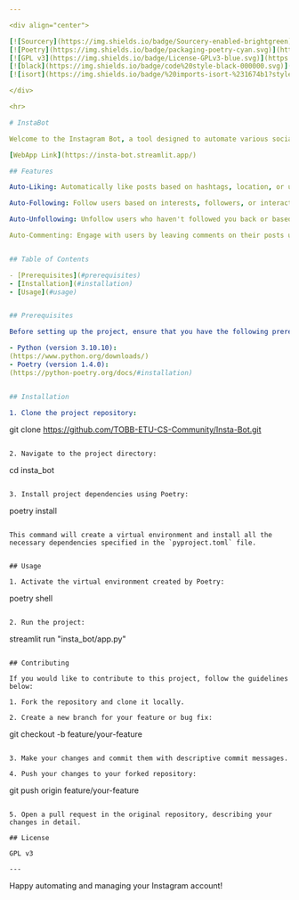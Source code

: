```yaml
---

<div align="center">

[![Sourcery](https://img.shields.io/badge/Sourcery-enabled-brightgreen)](https://sourcery.ai)
[![Poetry](https://img.shields.io/badge/packaging-poetry-cyan.svg)](https://python-poetry.org/)
[![GPL v3](https://img.shields.io/badge/License-GPLv3-blue.svg)](https://www.gnu.org/licenses/gpl-3.0)
[![black](https://img.shields.io/badge/code%20style-black-000000.svg)](https://github.com/psf/black)
[![isort](https://img.shields.io/badge/%20imports-isort-%231674b1?style=flat&labelColor=ef8336)](https://pycqa.github.io/isort/)

</div>

<hr>

# InstaBot

Welcome to the Instagram Bot, a tool designed to automate various social media management tasks on Instagram. This bot is developed to assist social media managers, influencers, and businesses in efficiently handling their Instagram accounts.

[WebApp Link](https://insta-bot.streamlit.app/)

## Features

Auto-Liking: Automatically like posts based on hashtags, location, or user feeds to boost engagement and visibility.

Auto-Following: Follow users based on interests, followers, or interactions to grow your audience.

Auto-Unfollowing: Unfollow users who haven't followed you back or based on certain criteria.

Auto-Commenting: Engage with users by leaving comments on their posts using customizable templates.


## Table of Contents

- [Prerequisites](#prerequisites)
- [Installation](#installation)
- [Usage](#usage)


## Prerequisites

Before setting up the project, ensure that you have the following prerequisites installed on your machine:

- Python (version 3.10.10):
(https://www.python.org/downloads/)
- Poetry (version 1.4.0):
(https://python-poetry.org/docs/#installation)


## Installation

1. Clone the project repository:

```
git clone https://github.com/TOBB-ETU-CS-Community/Insta-Bot.git
```

2. Navigate to the project directory:

```
cd insta_bot
```

3. Install project dependencies using Poetry:

```
poetry install
```

This command will create a virtual environment and install all the necessary dependencies specified in the `pyproject.toml` file.


## Usage

1. Activate the virtual environment created by Poetry:

```
poetry shell
```

2. Run the project:

```
streamlit run "insta_bot/app.py"
```

## Contributing

If you would like to contribute to this project, follow the guidelines below:

1. Fork the repository and clone it locally.

2. Create a new branch for your feature or bug fix:
   ```
   git checkout -b feature/your-feature
   ```

3. Make your changes and commit them with descriptive commit messages.

4. Push your changes to your forked repository:
   ```
   git push origin feature/your-feature
   ```

5. Open a pull request in the original repository, describing your changes in detail.

## License

GPL v3

---
```


Happy automating and managing your Instagram account!

